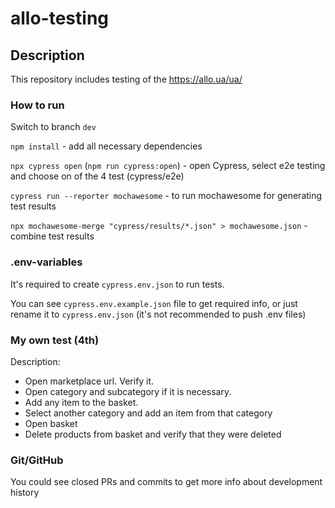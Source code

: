 # allo-testing


## Description
This repository includes testing of the https://allo.ua/ua/

### How to run
Switch to branch `dev`


`npm install` - add all necessary dependencies

`npx cypress open` (`npm run cypress:open`) - open Cypress, select e2e testing and choose on of the 4 test (cypress/e2e)

`cypress run --reporter mochawesome` - to run mochawesome for generating test results

`npx mochawesome-merge "cypress/results/*.json" > mochawesome.json` - combine test results

### .env-variables
It's required to create `cypress.env.json` to run tests. 

You can see `cypress.env.example.json` file to get required info, or just rename it to `cypress.env.json`  (it's not recommended to push .env files)

### My own test (4th)
Description:
- Open marketplace url. Verify it.
- Open category and subcategory if it is necessary.
- Add any item to the basket.
- Select another category and add an item from
that category
- Open basket
- Delete products from basket and verify that they were deleted

### Git/GitHub
You could see closed PRs and commits to get more info about development history
